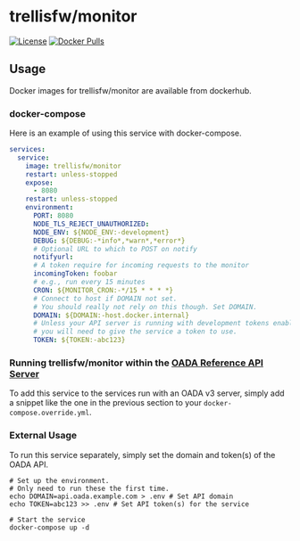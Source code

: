 # trellisfw/monitor

[![License](https://img.shields.io/github/license/trellisfw/trellis-monitor)](LICENSE)
[![Docker Pulls](https://img.shields.io/docker/pulls/trellisfw/monitor)][dockerhub]

## Usage

Docker images for trellisfw/monitor are available from dockerhub.

### docker-compose

Here is an example of using this service with docker-compose.

```yaml
services:
  service:
    image: trellisfw/monitor
    restart: unless-stopped
    expose:
      - 8080
    restart: unless-stopped
    environment:
      PORT: 8080
      NODE_TLS_REJECT_UNAUTHORIZED:
      NODE_ENV: ${NODE_ENV:-development}
      DEBUG: ${DEBUG:-*info*,*warn*,*error*}
      # Optional URL to which to POST on notify
      notifyurl:
      # A token require for incoming requests to the monitor
      incomingToken: foobar
      # e.g., run every 15 minutes
      CRON: ${MONITOR_CRON:-*/15 * * * *}
      # Connect to host if DOMAIN not set.
      # You should really not rely on this though. Set DOMAIN.
      DOMAIN: ${DOMAIN:-host.docker.internal}
      # Unless your API server is running with development tokens enabled,
      # you will need to give the service a token to use.
      TOKEN: ${TOKEN:-abc123}
```

### Running trellisfw/monitor within the [OADA Reference API Server]

To add this service to the services run with an OADA v3 server,
simply add a snippet like the one in the previous section
to your `docker-compose.override.yml`.

### External Usage

To run this service separately, simply set the domain and token(s) of the OADA API.

```shell
# Set up the environment.
# Only need to run these the first time.
echo DOMAIN=api.oada.example.com > .env # Set API domain
echo TOKEN=abc123 >> .env # Set API token(s) for the service

# Start the service
docker-compose up -d
```

[dockerhub]: https://hub.docker.com/repository/docker/trellisfw/monitor
[oada reference api server]: https://github.com/OADA/oada-srvc-docker
